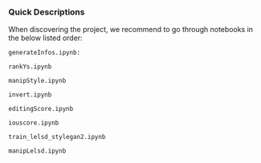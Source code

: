 ### Quick Descriptions

When discovering the project, we recommend to go through notebooks in the below listed order:

```
generateInfos.ipynb: 

rankYs.ipynb

manipStyle.ipynb

invert.ipynb

editingScore.ipynb

iouscore.ipynb

train_lelsd_stylegan2.ipynb

manipLelsd.ipynb
```
